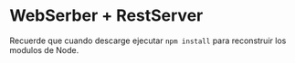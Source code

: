 # WebSerber + RestServer
Recuerde que cuando descarge ejecutar ```npm install``` para reconstruir los modulos de Node.